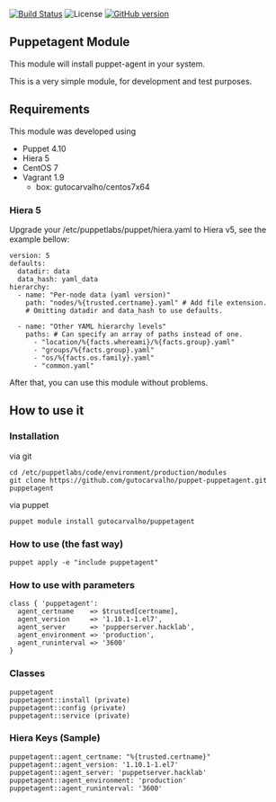 [![Build Status](https://travis-ci.org/gutocarvalho/puppet-puppetagent.svg?branch=master)](https://travis-ci.org/gutocarvalho/puppet-puppetagent) ![License](https://img.shields.io/badge/license-Apache%202-blue.svg) [![GitHub version](https://badge.fury.io/gh/gutocarvalho%2Fpuppet-puppetserver.svg)](https://badge.fury.io/gh/gutocarvalho%2Fpuppet-puppetserver)

## Puppetagent Module

This module will install puppet-agent in your system.

This is a very simple module, for development and test purposes.

## Requirements

This module was developed using

- Puppet 4.10
- Hiera 5
- CentOS 7
- Vagrant 1.9
  - box: gutocarvalho/centos7x64

### Hiera 5

Upgrade your /etc/puppetlabs/puppet/hiera.yaml to Hiera v5, see the example bellow:

```
version: 5
defaults:
  datadir: data
  data_hash: yaml_data
hierarchy:
  - name: "Per-node data (yaml version)"
    path: "nodes/%{trusted.certname}.yaml" # Add file extension.
    # Omitting datadir and data_hash to use defaults.

  - name: "Other YAML hierarchy levels"
    paths: # Can specify an array of paths instead of one.
      - "location/%{facts.whereami}/%{facts.group}.yaml"
      - "groups/%{facts.group}.yaml"
      - "os/%{facts.os.family}.yaml"
      - "common.yaml"
```

After that, you can use this module without problems.

## How to use it

### Installation

via git

    cd /etc/puppetlabs/code/environment/production/modules
    git clone https://github.com/gutocarvalho/puppet-puppetagent.git puppetagent

via puppet

    puppet module install gutocarvalho/puppetagent

### How to use (the fast way)

    puppet apply -e "include puppetagent"

### How to use with parameters

```
class { 'puppetagent':
  agent_certname    => $trusted[certname],
  agent_version     => '1.10.1-1.el7',
  agent_server      => 'pupperserver.hacklab',
  agent_environment => 'production',
  agent_runinterval => '3600'
}
```
### Classes

```
puppetagent
puppetagent::install (private)
puppetagent::config (private)
puppetagent::service (private)
```

### Hiera Keys (Sample)

```
puppetagent::agent_certname: "%{trusted.certname}"
puppetagent::agent_version: '1.10.1-1.el7'
puppetagent::agent_server: 'puppetserver.hacklab'
puppetagent::agent_environment: 'production'
puppetagent::agent_runinterval: '3600'
```
